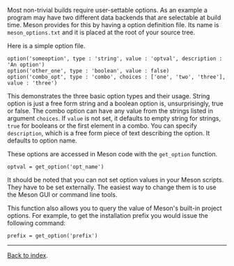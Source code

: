 Most non-trivial builds require user-settable options. As an example a program may have two different data backends that are selectable at build time. Meson provides for this by having a option definition file. Its name is `meson_options.txt` and it is placed at the root of your source tree.

Here is a simple option file.

    option('someoption', type : 'string', value : 'optval', description : 'An option')
    option('other_one', type : 'boolean', value : false)
    option('combo_opt', type : 'combo', choices : ['one', 'two', 'three'], value : 'three')

This demonstrates the three basic option types and their usage. String option is just a free form string and a boolean option is, unsurprisingly, true or false. The combo option can have any value from the strings listed in argument `choices`. If `value` is not set, it defaults to empty string for strings, `true` for booleans or the first element in a combo. You can specify `description`, which is a free form piece of text describing the option. It defaults to option name.

These options are accessed in Meson code with the `get_option` function.

    optval = get_option('opt_name')

It should be noted that you can not set option values in your Meson scripts. They have to be set externally. The easiest way to change them is to use the Meson GUI or command line tools.

This function also allows you to query the value of Meson's built-in project options. For example, to get the installation prefix you would issue the following command:

    prefix = get_option('prefix')


---

[Back to index](Manual).
